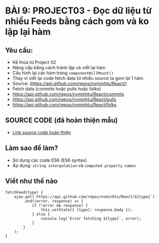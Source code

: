 # BÀI 9: PROJECT03 - Đọc dữ liệu từ nhiều Feeds bằng cách gom và ko lặp lại hàm

## Yêu cầu:

* Kế thừa từ Project 02
* Nâng cấp bằng cách tránh lặp và viết lại hàm
* Cấu hình lại các hàm trong `componentWillMount()`
* Thay vì viết lại code fetch data từ nhiều source ta gom lại 1 hàm
* Source: (https://api.github.com/repos/nvminhtu/React/)
* Fetch data (commits hoặc pulls hoặc folks) 
* https://api.github.com/repos/nvminhtu/React/commits
* https://api.github.com/repos/nvminhtu/React/pulls
* https://api.github.com/repos/nvminhtu/React/folks

## SOURCE CODE (đã hoàn thiện mẫu)
* [Link source code hoàn thiện](https://github.com/nvminhtu/React/tree/master/reactjs/project03)

## Làm sao để làm?

* Sử dụng các code ES6 (ES6 syntax)
* Áp dụng: `string interpolation` và `computed property names`

## Viết như thế nào
```
fetchFeed(type) {
    ajax.get(`https://api.github.com/repos/nvminhtu/React/${type}`)
        .end((error, response) => {
            if (!error && response) {
                this.setState({ [type]: response.body });
            } else {
                console.log(`Error fetching ${type}`, error);
            }
        }
    );
}
```